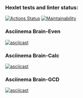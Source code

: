 ### Hexlet tests and linter status:
[![Actions Status](https://github.com/SaXaReD/frontend-project-44/actions/workflows/hexlet-check.yml/badge.svg)](https://github.com/SaXaReD/frontend-project-44/actions) [![Maintainability](https://api.codeclimate.com/v1/badges/49d646c45ae621657601/maintainability)](https://codeclimate.com/github/SaXaReD/frontend-project-44/maintainability)
### Asciinema Brain-Even
[![asciicast](https://asciinema.org/a/SK2jTNsYmC03OhFbjnBOBB3h5.svg)](https://asciinema.org/a/SK2jTNsYmC03OhFbjnBOBB3h5)
### Asciinema Brain-Calc
[![asciicast](https://asciinema.org/a/IdWZ0vWVZ2Jrl7l19j8Mb7HrR.svg)](https://asciinema.org/a/IdWZ0vWVZ2Jrl7l19j8Mb7HrR)
### Asciinema Brain-GCD
[![asciicast](https://asciinema.org/a/otOYj18QNZeJlw2lmDTtRYFsh.svg)](https://asciinema.org/a/otOYj18QNZeJlw2lmDTtRYFsh)
